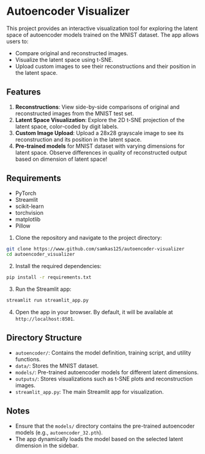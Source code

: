 # Autoencoder Visualizer

This project provides an interactive visualization tool for exploring the latent space of autoencoder models trained on the MNIST dataset. The app allows users to:

- Compare original and reconstructed images.
- Visualize the latent space using t-SNE.
- Upload custom images to see their reconstructions and their position in the latent space.

## Features

1. **Reconstructions**: View side-by-side comparisons of original and reconstructed images from the MNIST test set.
2. **Latent Space Visualization**: Explore the 2D t-SNE projection of the latent space, color-coded by digit labels.
3. **Custom Image Upload**: Upload a 28x28 grayscale image to see its reconstruction and its position in the latent space.
4. **Pre-trained models** for MNIST dataset with varying dimensions for latent space. Observe differences in quality of reconstructed output based on dimension of latent space!

## Requirements

- PyTorch
- Streamlit
- scikit-learn
- torchvision
- matplotlib
- Pillow

1. Clone the repository and navigate to the project directory:

```bash
git clone https://www.github.com/samkas125/autoencoder-visualizer
cd autoencoder_visualizer
```

2. Install the required dependencies:

```bash
pip install -r requirements.txt
```

3. Run the Streamlit app:

```bash
streamlit run streamlit_app.py
```

4. Open the app in your browser. By default, it will be available at `http://localhost:8501`.

## Directory Structure

- `autoencoder/`: Contains the model definition, training script, and utility functions.
- `data/`: Stores the MNIST dataset.
- `models/`: Pre-trained autoencoder models for different latent dimensions.
- `outputs/`: Stores visualizations such as t-SNE plots and reconstruction images.
- `streamlit_app.py`: The main Streamlit app for visualization.

## Notes

- Ensure that the `models/` directory contains the pre-trained autoencoder models (e.g., `autoencoder_32.pth`).
- The app dynamically loads the model based on the selected latent dimension in the sidebar.
